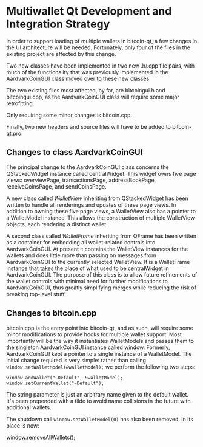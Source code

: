 Multiwallet Qt Development and Integration Strategy
===================================================

In order to support loading of multiple wallets in bitcoin-qt, a few changes in the UI architecture will be needed.
Fortunately, only four of the files in the existing project are affected by this change.

Two new classes have been implemented in two new .h/.cpp file pairs, with much of the functionality that was previously
implemented in the AardvarkCoinGUI class moved over to these new classes.

The two existing files most affected, by far, are bitcoingui.h and bitcoingui.cpp, as the AardvarkCoinGUI class will require
some major retrofitting.

Only requiring some minor changes is bitcoin.cpp.

Finally, two new headers and source files will have to be added to bitcoin-qt.pro.

Changes to class AardvarkCoinGUI
---------------------------
The principal change to the AardvarkCoinGUI class concerns the QStackedWidget instance called centralWidget.
This widget owns five page views: overviewPage, transactionsPage, addressBookPage, receiveCoinsPage, and sendCoinsPage.

A new class called *WalletView* inheriting from QStackedWidget has been written to handle all renderings and updates of
these page views. In addition to owning these five page views, a WalletView also has a pointer to a WalletModel instance.
This allows the construction of multiple WalletView objects, each rendering a distinct wallet.

A second class called *WalletFrame* inheriting from QFrame has been written as a container for embedding all wallet-related
controls into AardvarkCoinGUI. At present it contains the WalletView instances for the wallets and does little more than passing on messages
from AardvarkCoinGUI to the currently selected WalletView. It is a WalletFrame instance
that takes the place of what used to be centralWidget in AardvarkCoinGUI. The purpose of this class is to allow future
refinements of the wallet controls with minimal need for further modifications to AardvarkCoinGUI, thus greatly simplifying
merges while reducing the risk of breaking top-level stuff.

Changes to bitcoin.cpp
----------------------
bitcoin.cpp is the entry point into bitcoin-qt, and as such, will require some minor modifications to provide hooks for
multiple wallet support. Most importantly will be the way it instantiates WalletModels and passes them to the
singleton AardvarkCoinGUI instance called window. Formerly, AardvarkCoinGUI kept a pointer to a single instance of a WalletModel.
The initial change required is very simple: rather than calling `window.setWalletModel(&walletModel);` we perform the
following two steps:

	window.addWallet("~Default", &walletModel);
	window.setCurrentWallet("~Default");

The string parameter is just an arbitrary name given to the default wallet. It's been prepended with a tilde to avoid name collisions in the future with additional wallets.

The shutdown call `window.setWalletModel(0)` has also been removed. In its place is now:

window.removeAllWallets();

